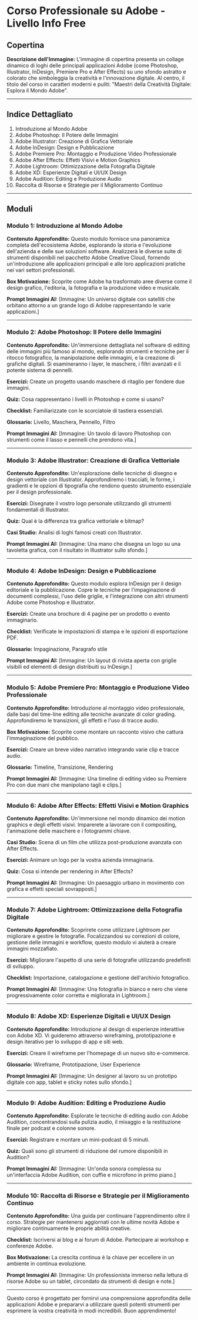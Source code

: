 # Corso Professionale su Adobe - Livello Info Free

## Copertina

**Descrizione dell'Immagine:** L'immagine di copertina presenta un collage dinamico di loghi delle principali applicazioni Adobe (come Photoshop, Illustrator, InDesign, Premiere Pro e After Effects) su uno sfondo astratto e colorato che simboleggia la creatività e l'innovazione digitale. Al centro, il titolo del corso in caratteri moderni e puliti: "Maestri della Creatività Digitale: Esplora il Mondo Adobe".

---

## Indice Dettagliato

1. Introduzione al Mondo Adobe
2. Adobe Photoshop: Il Potere delle Immagini
3. Adobe Illustrator: Creazione di Grafica Vettoriale
4. Adobe InDesign: Design e Pubblicazione
5. Adobe Premiere Pro: Montaggio e Produzione Video Professionale
6. Adobe After Effects: Effetti Visivi e Motion Graphics
7. Adobe Lightroom: Ottimizzazione della Fotografia Digitale
8. Adobe XD: Esperienze Digitali e UI/UX Design
9. Adobe Audition: Editing e Produzione Audio
10. Raccolta di Risorse e Strategie per il Miglioramento Continuo

---

## Moduli

### Modulo 1: Introduzione al Mondo Adobe

**Contenuto Approfondito:** Questo modulo fornisce una panoramica completa dell'ecosistema Adobe, esplorando la storia e l'evoluzione dell'azienda e delle sue soluzioni software. Analizzerà le diverse suite di strumenti disponibili nel pacchetto Adobe Creative Cloud, fornendo un'introduzione alle applicazioni principali e alle loro applicazioni pratiche nei vari settori professionali. 

**Box Motivazione:** Scoprite come Adobe ha trasformato aree diverse come il design grafico, l'editoria, la fotografia e la produzione video e musicale.

**Prompt Immagini AI:** [Immagine: Un universo digitale con satelliti che orbitano attorno a un grande logo di Adobe rappresentando le varie applicazioni.]

---

### Modulo 2: Adobe Photoshop: Il Potere delle Immagini

**Contenuto Approfondito:** Un'immersione dettagliata nel software di editing delle immagini più famoso al mondo, esplorando strumenti e tecniche per il ritocco fotografico, la manipolazione delle immagini, e la creazione di grafiche digitali. Si esamineranno i layer, le maschere, i filtri avanzati e il potente sistema di pennelli.

**Esercizi:** Create un progetto usando maschere di ritaglio per fondere due immagini.

**Quiz:** Cosa rappresentano i livelli in Photoshop e come si usano?

**Checklist:** Familiarizzate con le scorciatoie di tastiera essenziali.

**Glossario:** Livello, Maschera, Pennello, Filtro

**Prompt Immagini AI:** [Immagine: Un tavolo di lavoro Photoshop con strumenti come il lasso e pennelli che prendono vita.]

---

### Modulo 3: Adobe Illustrator: Creazione di Grafica Vettoriale

**Contenuto Approfondito:** Un'esplorazione delle tecniche di disegno e design vettoriale con Illustrator. Approfondiremo i tracciati, le forme, i gradienti e le opzioni di tipografia che rendono questo strumento essenziale per il design professionale.

**Esercizi:** Disegnate il vostro logo personale utilizzando gli strumenti fondamentali di Illustrator.

**Quiz:** Qual è la differenza tra grafica vettoriale e bitmap?

**Casi Studio:** Analisi di loghi famosi creati con Illustrator.

**Prompt Immagini AI:** [Immagine: Una mano che disegna un logo su una tavoletta grafica, con il risultato in Illustrator sullo sfondo.]

---

### Modulo 4: Adobe InDesign: Design e Pubblicazione

**Contenuto Approfondito:** Questo modulo esplora InDesign per il design editoriale e la pubblicazione. Copre le tecniche per l'impaginazione di documenti complessi, l'uso delle griglie, e l'integrazione con altri strumenti Adobe come Photoshop e Illustrator.

**Esercizi:** Create una brochure di 4 pagine per un prodotto o evento immaginario.

**Checklist:** Verificate le impostazioni di stampa e le opzioni di esportazione PDF.

**Glossario:** Impaginazione, Paragrafo stile

**Prompt Immagini AI:** [Immagine: Un layout di rivista aperta con griglie visibili ed elementi di design distribuiti su InDesign.]

---

### Modulo 5: Adobe Premiere Pro: Montaggio e Produzione Video Professionale

**Contenuto Approfondito:** Introduzione al montaggio video professionale, dalle basi del time-line editing alle tecniche avanzate di color grading. Approfondiremo le transizioni, gli effetti e l'uso di tracce audio.

**Box Motivazione:** Scoprite come montare un racconto visivo che cattura l'immaginazione del pubblico.

**Esercizi:** Creare un breve video narrativo integrando varie clip e tracce audio.

**Glossario:** Timeline, Transizione, Rendering

**Prompt Immagini AI:** [Immagine: Una timeline di editing video su Premiere Pro con due mani che manipolano tagli e clips.]

---

### Modulo 6: Adobe After Effects: Effetti Visivi e Motion Graphics

**Contenuto Approfondito:** Un'immersione nel mondo dinamico dei motion graphics e degli effetti visivi. Imparerete a lavorare con il compositing, l'animazione delle maschere e i fotogrammi chiave.

**Casi Studio:** Scena di un film che utilizza post-produzione avanzata con After Effects.

**Esercizi:** Animare un logo per la vostra azienda immaginaria.

**Quiz:** Cosa si intende per rendering in After Effects?

**Prompt Immagini AI:** [Immagine: Un paesaggio urbano in movimento con grafica e effetti speciali sovrapposti.]

---

### Modulo 7: Adobe Lightroom: Ottimizzazione della Fotografia Digitale

**Contenuto Approfondito:** Scoprirete come utilizzare Lightroom per migliorare e gestire le fotografie. Focalizzandosi su correzioni di colore, gestione delle immagini e workflow, questo modulo vi aiuterà a creare immagini mozzafiato.

**Esercizi:** Migliorare l'aspetto di una serie di fotografie utilizzando predefiniti di sviluppo.

**Checklist:** Importazione, catalogazione e gestione dell'archivio fotografico.

**Prompt Immagini AI:** [Immagine: Una fotografia in bianco e nero che viene progressivamente color corretta e migliorata in Lightroom.]

---

### Modulo 8: Adobe XD: Esperienze Digitali e UI/UX Design

**Contenuto Approfondito:** Introduzione al design di esperienze interattive con Adobe XD. Vi guideremo attraverso wireframing, prototipazione e design iterativo per lo sviluppo di app e siti web.

**Esercizi:** Creare il wireframe per l'homepage di un nuovo sito e-commerce.

**Glossario:** Wireframe, Prototipazione, User Experience

**Prompt Immagini AI:** [Immagine: Un designer al lavoro su un prototipo digitale con app, tablet e sticky notes sullo sfondo.]

---

### Modulo 9: Adobe Audition: Editing e Produzione Audio

**Contenuto Approfondito:** Esplorate le tecniche di editing audio con Adobe Audition, concentrandosi sulla pulizia audio, il mixaggio e la restituzione finale per podcast e colonne sonore.

**Esercizi:** Registrare e montare un mini-podcast di 5 minuti.

**Quiz:** Quali sono gli strumenti di riduzione del rumore disponibili in Audition?

**Prompt Immagini AI:** [Immagine: Un'onda sonora complessa su un'interfaccia Adobe Audition, con cuffie e microfono in primo piano.]

---

### Modulo 10: Raccolta di Risorse e Strategie per il Miglioramento Continuo

**Contenuto Approfondito:** Una guida per continuare l'apprendimento oltre il corso. Strategie per mantenersi aggiornati con le ultime novità Adobe e migliorare continuamente le proprie abilità creative.

**Checklist:** Iscriversi ai blog e ai forum di Adobe. Partecipare ai workshop e conferenze Adobe.

**Box Motivazione:** La crescita continua è la chiave per eccellere in un ambiente in continua evoluzione.

**Prompt Immagini AI:** [Immagine: Un professionista immerso nella lettura di risorse Adobe su un tablet, circondato da strumenti di design e note.]

---

Questo corso è progettato per fornirvi una comprensione approfondita delle applicazioni Adobe e prepararvi a utilizzare questi potenti strumenti per esprimere la vostra creatività in modi incredibili. Buon apprendimento!
